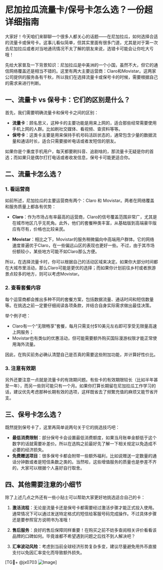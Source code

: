 # 尼加拉瓜流量卡/保号卡怎么选？一份超详细指南

大家好！今天咱们来聊聊一个很多人都关心的话题——在尼加拉瓜，如何选择合适的流量卡或保号卡。这事儿看似简单，但其实里面有很多门道，尤其是对于第一次去尼加拉瓜或者对当地通讯情况不太了解的朋友来说，选错卡可能会让你吃大亏哦！

先给大家普及一下背景知识：尼加拉瓜是中美洲的一个小国，虽然不大，但它的通信网络覆盖还是相当不错的。这里有两大主要运营商：Claro和Movistar。这两家公司提供的服务各有千秋，所以我们在选择流量卡或保号卡的时候，需要根据自己的需求来进行判断。

## 一、流量卡 vs 保号卡：它们的区别是什么？

首先，我们需要明确流量卡和保号卡之间的区别：

- **流量卡**：顾名思义，这种卡的主要功能是用来上网的，适合那些经常需要使用手机上网的人群。比如刷社交媒体、看视频、查资料等等。
- **保号卡**：这类卡主要是用来保持手机号码活跃状态的，通常包含少量的数据流量和通话时长，适合只需要接听电话或者发短信的朋友。

如果你是个重度手机用户，每天都要刷抖音、追剧啥的，那流量卡无疑是你的首选；而如果只是偶尔打打电话或者收发信息，保号卡可能更适合你。

## 二、流量卡怎么选？

### 1. 看运营商

如前所述，尼加拉瓜的主要运营商有两个：Claro 和 Movistar。两者在网络覆盖和服务质量上都各有优势：

- **Claro**：作为市场占有率最高的运营商，Claro的信号覆盖范围非常广，尤其是在城市地区几乎无死角。此外，他们的套餐种类丰富，从基础版到高端豪华版应有尽有，价格也比较亲民。
  
- **Movistar**：相比之下，Movistar的服务稍微偏向中高端用户群体。它的网络速度普遍优于Claro，在一些偏远山区的表现也更好一些。不过，由于其市场份额较小，某些地方可能不如Claro那么方便。

所以，在选择流量卡时，你可以根据自己的活动区域来决定。如果你大部分时间都在大城市里活动，那么Claro可能是更优的选择；而如果你计划前往乡村或者旅游景点较多的地方，则可以考虑Movistar。

### 2. 查看套餐内容

每个运营商都会推出多种不同的套餐方案，包括数据流量、通话时间和短信数量等。在挑选之前一定要仔细阅读各项条款，并结合自身实际需求做出最佳决策。

举个例子吧：
- Claro有一个“无限畅享”套餐，每月只需支付$10美元左右即可享受无限量高速上网服务；
- Movistar也有类似的优惠活动，但可能需要额外购买国际漫游权限才能正常使用海外流量。

因此，在购买前务必确认清楚自己是否真的需要这些附加功能，并计算好性价比。

### 3. 注意有效期

另外还要注意一点就是流量卡的有效期问题。有些卡的有效期限较长（比如半年甚至一年），而另一些则可能只有一个月。如果你打算长期留在尼加拉瓜工作学习的话，建议优先考虑那种长期有效的选项，这样既省去了频繁充值的麻烦又能节省开支。

## 三、保号卡怎么选？

既然提到保号卡了，这里再简单说两句关于它的挑选技巧吧：

- **最低消费限制**：部分保号卡会设置最低消费额度，如果当月账单金额低于这个数字的话就需要补差价。所以在选购之前最好先了解一下相关规定以免造成不必要的经济损失。
- **免费赠送项目**：很多保号卡都会附带一些额外福利，比如说赠送一定数量的通话分钟数或者是短信条数之类的。当然啦，这些增值服务的质量也是参差不齐的，大家可以根据个人喜好自行取舍。

## 四、其他需要注意的小细节

除了上述几点之外还有一些小贴士可以帮助大家更好地挑选适合自己的卡：

1. **激活流程**：无论是流量卡还是保号卡都需要经过激活步骤才能正式投入使用。通常情况下可以通过发送特定格式的短信给客服号码完成操作。不过具体步骤还是要参照官方说明书为准哦！

2. **售后服务**：良好的售后保障同样重要！在购买之前不妨多查阅相关评价看看该品牌的口碑如何。毕竟谁都不希望遇到问题之后找不到人解决吧？

3. **汇率波动风险**：考虑到当前全球经济形势复杂多变，建议尽量避免用外币直接支付以免因汇率变化而导致额外损失。

[TG💪+ @jx0703 ![Image](https://github.com/user-attachments/assets/dbca1d08-cadb-493c-b0ec-ad6f7a83f270)]